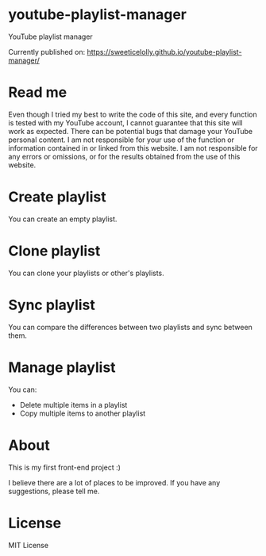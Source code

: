 # youtube-playlist-manager
YouTube playlist manager

Currently published on: https://sweeticelolly.github.io/youtube-playlist-manager/

# Read me
Even though I tried my best to write the code of this site, and every function is tested with my YouTube account, I cannot guarantee that this site will work as expected. There can be potential bugs that damage your YouTube personal content. I am not responsible for your use of the function or information contained in or linked from this website. I am not responsible for any errors or omissions, or for the results obtained from the use of this website.

# Create playlist
You can create an empty playlist.

# Clone playlist
You can clone your playlists or other's playlists.

# Sync playlist
You can compare the differences between two playlists and sync between them.

# Manage playlist
You can:
- Delete multiple items in a playlist
- Copy multiple items to another playlist

# About
This is my first front-end project :)

I believe there are a lot of places to be improved. If you have any suggestions, please tell me.

# License
MIT License
